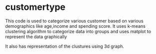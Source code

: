 # customertype
This code is used to categorize various customer based on various demographics like age,income and spending score.
It uses k-means clustering algorithm to categorize data into groups and uses matplot to represent the data graphically 

It also has representation of the clustures using 3d graph.
